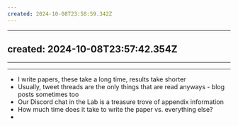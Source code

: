 ```yaml
---
created: 2024-10-08T23:58:59.342Z
---
```

---
created: 2024-10-08T23:57:42.354Z
---
---
---

- I write papers, these take a long time, results take shorter
- Usually, tweet threads are the only things that are read anyways - blog posts sometimes too
- Our Discord chat in the Lab is a treasure trove of appendix information
- How much time does it take to write the paper vs. everything else?
- 